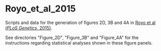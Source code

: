 # Royo_et_al_2015
Scripts and data for the generation of figures 2D, 3B and 4A in [Royo et al (*PLoS Genetics*, 2015)](https://journals.plos.org/plosgenetics/article?id=10.1371/journal.pgen.1005461 "Open-access article on journal's website").

See directories "Figure_2D", "Figure_3B" and "Figure_4A" for the instructions regarding statistical analyses shown in these figure panels.
